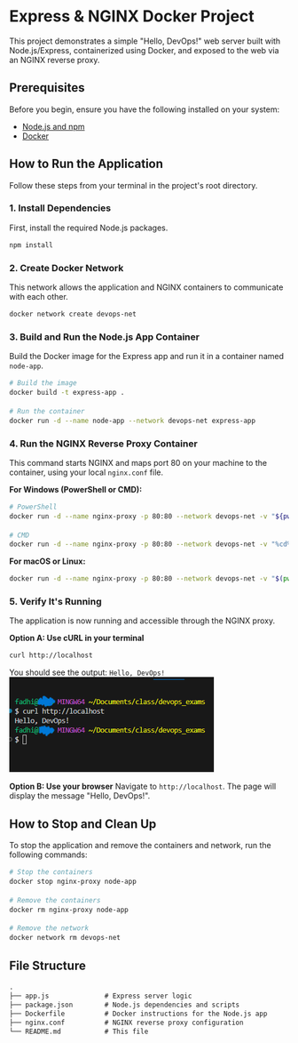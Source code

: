 # Express & NGINX Docker Project

This project demonstrates a simple "Hello, DevOps!" web server built with Node.js/Express, containerized using Docker, and exposed to the web via an NGINX reverse proxy.

## Prerequisites

Before you begin, ensure you have the following installed on your system:
- [Node.js and npm](https://nodejs.org/en/download/)
- [Docker](https://www.docker.com/products/docker-desktop/)

## How to Run the Application

Follow these steps from your terminal in the project's root directory.

### 1. Install Dependencies
First, install the required Node.js packages.
```sh
npm install
```

### 2. Create Docker Network
This network allows the application and NGINX containers to communicate with each other.
```sh
docker network create devops-net
```

### 3. Build and Run the Node.js App Container
Build the Docker image for the Express app and run it in a container named `node-app`.
```sh
# Build the image
docker build -t express-app .

# Run the container
docker run -d --name node-app --network devops-net express-app
```

### 4. Run the NGINX Reverse Proxy Container
This command starts NGINX and maps port 80 on your machine to the container, using your local `nginx.conf` file.

**For Windows (PowerShell or CMD):**
```sh
# PowerShell
docker run -d --name nginx-proxy -p 80:80 --network devops-net -v "${pwd}/nginx.conf:/etc/nginx/nginx.conf:ro" nginx

# CMD
docker run -d --name nginx-proxy -p 80:80 --network devops-net -v "%cd%/nginx.conf:/etc/nginx/nginx.conf:ro" nginx
```

**For macOS or Linux:**
```sh
docker run -d --name nginx-proxy -p 80:80 --network devops-net -v "$(pwd)/nginx.conf:/etc/nginx/nginx.conf:ro" nginx
```

### 5. Verify It's Running
The application is now running and accessible through the NGINX proxy.

**Option A: Use cURL in your terminal**
```sh
curl http://localhost
```
You should see the output: `Hello, DevOps!`
![screenshot](./screenshot.png)

**Option B: Use your browser**
Navigate to `http://localhost`. The page will display the message "Hello, DevOps!".

## How to Stop and Clean Up
To stop the application and remove the containers and network, run the following commands:
```sh
# Stop the containers
docker stop nginx-proxy node-app

# Remove the containers
docker rm nginx-proxy node-app

# Remove the network
docker network rm devops-net
```

## File Structure
```
.
├── app.js              # Express server logic
├── package.json        # Node.js dependencies and scripts
├── Dockerfile          # Docker instructions for the Node.js app
├── nginx.conf          # NGINX reverse proxy configuration
└── README.md           # This file
```
